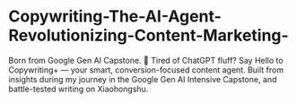 # Copywriting-The-AI-Agent-Revolutionizing-Content-Marketing-
Born from Google Gen AI Capstone.  🚀 Tired of ChatGPT fluff? Say Hello to Copywriting+ — your smart, conversion-focused content agent. Built from insights during my journey in the Google Gen AI Intensive Capstone, and battle-tested writing on Xiaohongshu.

